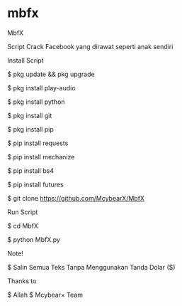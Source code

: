 # mbfx 

MbfX

Script Crack Facebook yang dirawat seperti anak sendiri

Install Script

$ pkg update && pkg upgrade

$ pkg install play-audio

$ pkg install python

$ pkg install git

$ pkg install pip

$ pip install requests

$ pip install mechanize

$ pip install bs4

$ pip install futures

$ git clone https://github.com/McybearX/MbfX

Run Script

$ cd MbfX

$ python MbfX.py

Note!

$ Salin Semua Teks Tanpa Menggunakan Tanda Dolar ($)

Thanks to

$ Allah $ Mcybear× Team
